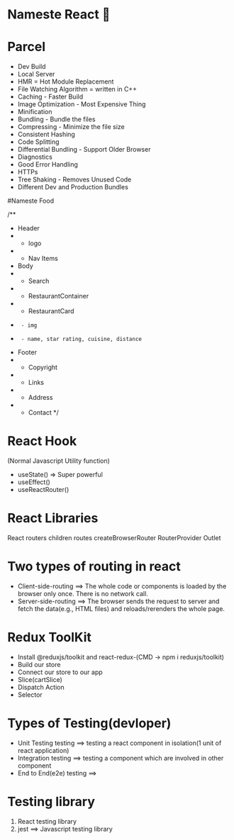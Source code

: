 # Nameste React 🚀

# Parcel
- Dev Build
- Local Server
- HMR = Hot Module Replacement
- File Watching Algorithm = written in C++
- Caching - Faster Build
- Image Optimization - Most Expensive Thing
- Minification
- Bundling - Bundle the files
- Compressing - Minimize the file size
- Consistent Hashing
- Code Splitting
- Differential Bundling - Support Older Browser
- Diagnostics
- Good Error Handling
- HTTPs
- Tree Shaking - Removes Unused Code
- Different Dev and Production Bundles


#Nameste Food


/**
 * Header
 *  - logo
 *  - Nav Items
 * Body
 *  - Search
 *  - RestaurantContainer
 *    - RestaurantCard
 *      - img
 *      - name, star rating, cuisine, distance
 * Footer
 *  - Copyright
 *  - Links
 *  - Address
 *  - Contact
 */

 # React Hook

 (Normal Javascript Utility function)
 - useState() => Super powerful 
 - useEffect()
 - useReactRouter()

# React Libraries

React routers
children routes
createBrowserRouter
RouterProvider
Outlet

# Two types of routing in react
- Client-side-routing ==> The whole code or components is loaded by the browser only once. There is no network call.
- Server-side-routing ==> The browser sends the request to server and fetch the data(e.g., HTML files) and reloads/rerenders the whole page.


# Redux ToolKit
- Install @reduxjs/toolkit and react-redux-(CMD -> npm i reduxjs/toolkit)
- Build our store
- Connect our store to our app
- Slice(cartSlice)
- Dispatch Action
- Selector


# Types of Testing(devloper) 
- Unit Testing testing ==> testing a react component in isolation(1 unit of react application)
- Integration testing ==> testing a component which are involved in other component
- End to End(e2e) testing ==> 

# Testing library
1. React testing library
2. jest ==> Javascript testing library

